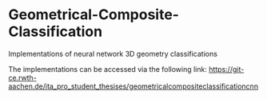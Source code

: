 # Geometrical-Composite-Classification
Implementations of neural network 3D geometry classifications

The implementations can be accessed via the following link:
https://git-ce.rwth-aachen.de/ita_pro_student_thesises/geometricalcompositeclassificationcnn

